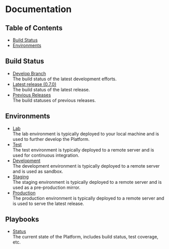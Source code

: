 # Documentation

## Table of Contents

- [Build Status](#build-status)
- [Environments](#environments)

## Build Status

- [Develop Branch](status/branches/develop.md)<br>The build status of the latest development efforts.
- [Latest release (0.7.0)](status/releases/0.7.0.md)<br>The build status of the latest release.
- [Previous Releases](status/releases/index.md)<br>The build statuses of previous releases.

## Environments

- [Lab](lab/index.md)<br>The lab environment is typically deployed to your local machine and is used to further develop the Platform.
- [Test](test/index.md)<br>The test environment is typically deployed to a remote server and is used for continuous integration.
- [Development](dev/index.md)<br>The development environment is typically deployed to a remote server and is used as sandbox.
- [Staging](stag/index.md)<br>The staging environment is typically deployed to a remote server and is used as a pre-production mirror.
- [Production](prod/index.md)<br>The production environment is typically deployed to a remote server and is used to serve the latest release.

## Playbooks

- [Status](status/index.md)<br>The current state of the Platform, includes build status, test coverage, etc.
